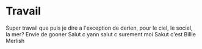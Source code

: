 # Travail
Super travail que puis je dire a l'exception de derien, pour le ciel, le sociel, la mer?
Envie de gooner
Salut c yann
salut c surement moi
Sakut c'est Billie Merlish
